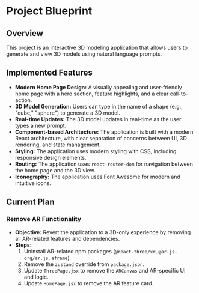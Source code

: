# Project Blueprint

## Overview

This project is an interactive 3D modeling application that allows users to generate and view 3D models using natural language prompts.

## Implemented Features

*   **Modern Home Page Design:** A visually appealing and user-friendly home page with a hero section, feature highlights, and a clear call-to-action.
*   **3D Model Generation:** Users can type in the name of a shape (e.g., "cube," "sphere") to generate a 3D model.
*   **Real-time Updates:** The 3D model updates in real-time as the user types a new prompt.
*   **Component-based Architecture:** The application is built with a modern React architecture, with clear separation of concerns between UI, 3D rendering, and state management.
*   **Styling:** The application uses modern styling with CSS, including responsive design elements.
*   **Routing:** The application uses `react-router-dom` for navigation between the home page and the 3D view.
*   **Iconography:** The application uses Font Awesome for modern and intuitive icons.

## Current Plan

### Remove AR Functionality

*   **Objective:** Revert the application to a 3D-only experience by removing all AR-related features and dependencies.
*   **Steps:**
    1.  Uninstall AR-related npm packages (`@react-three/xr`, `@ar-js-org/ar.js`, `aframe`).
    2.  Remove the `zustand` override from `package.json`.
    3.  Update `ThreePage.jsx` to remove the `ARCanvas` and AR-specific UI and logic.
    4.  Update `HomePage.jsx` to remove the AR feature card.
